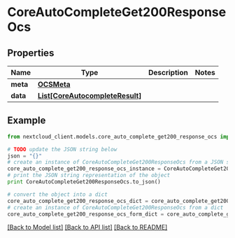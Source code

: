 # CoreAutoCompleteGet200ResponseOcs


## Properties
Name | Type | Description | Notes
------------ | ------------- | ------------- | -------------
**meta** | [**OCSMeta**](OCSMeta.md) |  | 
**data** | [**List[CoreAutocompleteResult]**](CoreAutocompleteResult.md) |  | 

## Example

```python
from nextcloud_client.models.core_auto_complete_get200_response_ocs import CoreAutoCompleteGet200ResponseOcs

# TODO update the JSON string below
json = "{}"
# create an instance of CoreAutoCompleteGet200ResponseOcs from a JSON string
core_auto_complete_get200_response_ocs_instance = CoreAutoCompleteGet200ResponseOcs.from_json(json)
# print the JSON string representation of the object
print CoreAutoCompleteGet200ResponseOcs.to_json()

# convert the object into a dict
core_auto_complete_get200_response_ocs_dict = core_auto_complete_get200_response_ocs_instance.to_dict()
# create an instance of CoreAutoCompleteGet200ResponseOcs from a dict
core_auto_complete_get200_response_ocs_form_dict = core_auto_complete_get200_response_ocs.from_dict(core_auto_complete_get200_response_ocs_dict)
```
[[Back to Model list]](../README.md#documentation-for-models) [[Back to API list]](../README.md#documentation-for-api-endpoints) [[Back to README]](../README.md)


